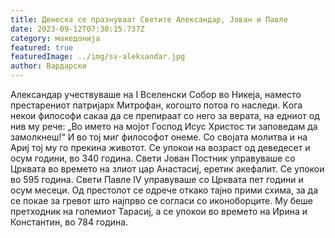 ```yaml
---
title: Денеска се празнуваат Светите Александар, Јован и Павле
date: 2023-09-12T07:30:15.737Z
category: македонија
featured: true
featuredImage: ../img/sv-aleksandar.jpg
author: Вардарски
---
```

<!--StartFragment-->

Александар учествуваше на I Вселенски Собор во Никеја, наместо престарениот патријарх Митрофан, когошто потоа го наследи. Kога некои философи сакаа да се препираат со него за верата, на едниот од нив му рече: „Во името на мојот Господ Исус Христос ти заповедам да замолкнеш!“ И во тој миг философот онеме. Со својата молитва и на Ариј тој му го прекина животот. Се упокои на возраст од деведесет и осум години, во 340 година. Свети Јован Постник управуваше со Црквата во времето на злиот цар Анастасиј, еретик акефалит. Се упокои во 595 година. Свети Павле IV управуваше со Црквата пет години и осум месеци. Од престолот се одрече откако тајно прими схима, за да се покае за гревот што најпрво се согласи со иконоборците. Му беше претходник на големиот Тарасиј, а се упокои во времето на Ирина и Константин, во 784 година.

<!--EndFragment-->